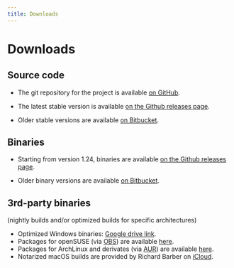 ```yaml
---
title: Downloads
---
```


# Downloads

## Source code

  - The git repository for the project is available [on GitHub](https://github.com/artpixls/ART).

  - The latest stable version is available [on the Github releases page](https://github.com/artpixls/ART/releases).

  - Older stable versions are available [on Bitbucket](https://bitbucket.org/agriggio/art/downloads).


<!--  - Starting from version 1.8.2, the release files are digitally signed with PGP. The signatures can be verified with following key stored in the OpenPGP keyserver: https://keys.openpgp.org/vks/v1/by-fingerprint/942FCFB1CBE1E38928A1A6BEA94D951156835A5D -->

## Binaries

  - Starting from version 1.24, binaries are available [on the Github releases page](https://github.com/artpixls/ART/releases).

  - Older binary versions are available [on Bitbucket](https://bitbucket.org/agriggio/art/downloads).

## 3rd-party binaries 

(nightly builds and/or optimized builds for specific architectures)

  - Optimized Windows binaries: [Google drive link](https://drive.google.com/drive/folders/1PiiTzfY1uSD8nV3bzgKDAR4o2aVZUJMS).
  - Packages for openSUSE (via [OBS](https://build.opensuse.org)) are available [here](https://build.opensuse.org/package/show/graphics/ART).
  - Packages for ArchLinux and derivates (via [AUR](https://aur.archlinux.org)) are available [here](https://clttr.info/art-aur).
  - Notarized macOS builds are provided by Richard Barber on [iCloud](https://art.r42.us/).

